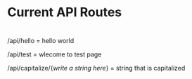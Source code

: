 # Current API Routes

#

/api/hello = hello world

/api/test = wlecome to test page

/api/capitalize/{_write a string here_} = string that is capitalized